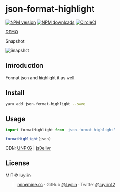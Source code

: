 # json-format-highlight

[![NPM version](https://img.shields.io/npm/v/json-format-highlight.svg?style=flat)](https://npmjs.com/package/json-format-highlight) [![NPM downloads](https://img.shields.io/npm/dm/json-format-highlight.svg?style=flat)](https://npmjs.com/package/json-format-highlight) [![CircleCI](https://circleci.com/gh/luyilin/json-format-highlight/tree/master.svg?style=shield)](https://circleci.com/gh/luyilin/json-format-highlight/tree/master)

[DEMO](https://luyilin.github.io/json-format-highlight/example/dist/)

Snapshot

![Snapshot](https://wx3.sinaimg.cn/mw690/a2117cdbgy1focu2yoxfsj20d8088aaf.jpg)

## Introduction

Format json and highlight it as well.

## Install

```bash
yarn add json-format-highlight --save
```

## Usage

```js
import formatHighlight from 'json-format-highlight'

formatHighlight(json)
```

CDN: [UNPKG](https://unpkg.com/json-format-highlight@latest/dist/) | [jsDelivr](https://cdn.jsdelivr.net/npm/json-format-highlight@latest/dist/)

## License

MIT &copy; [luyilin](https://github.com/luyilin)

> [minemine.cc](https://minemine.cc) · GitHub [@luyilin](https://github.com/luyilin) · Twitter [@luyilin12](https://twitter.com/luyilin12)
